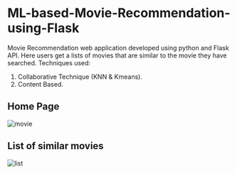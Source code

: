 # ML-based-Movie-Recommendation-using-Flask

Movie Recommendation web application developed using python and Flask API. Here users get a lists of movies that are similar to the movie they have searched.
Techniques used:
1. Collaborative Technique (KNN & Kmeans).
2. Content Based.

## Home Page
![movie](https://user-images.githubusercontent.com/55735652/217013177-d2b1ee1c-44ae-4503-abeb-db8f5888ffab.png)

## List of similar movies
![list](https://user-images.githubusercontent.com/55735652/217013466-a7b39084-5a27-4fda-9d8f-48245794666c.png)
